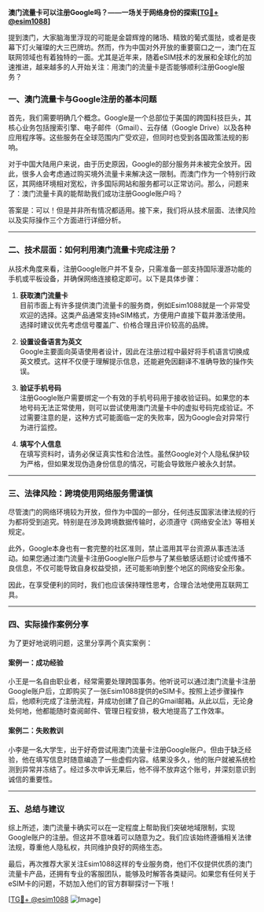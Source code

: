 **澳门流量卡可以注册Google吗？——一场关于网络身份的探索[[TG💪+ @esim1088](https://t.me/s/esim1088)]**

提到澳门，大家脑海里浮现的可能是金碧辉煌的赌场、精致的葡式蛋挞，或者是夜幕下灯火璀璨的大三巴牌坊。然而，作为中国对外开放的重要窗口之一，澳门在互联网领域也有着独特的一面。尤其是近年来，随着eSIM技术的发展和全球化的加速推进，越来越多的人开始关注：用澳门的流量卡是否能够顺利注册Google服务？

### 一、澳门流量卡与Google注册的基本问题

首先，我们需要明确几个概念。Google是一个总部位于美国的跨国科技巨头，其核心业务包括搜索引擎、电子邮件（Gmail）、云存储（Google Drive）以及各种应用程序等。这些服务在全球范围内广受欢迎，但同时也受到各国政策法规的影响。

对于中国大陆用户来说，由于历史原因，Google的部分服务并未被完全放开。因此，很多人会考虑通过购买境外流量卡来解决这一限制。而澳门作为一个特别行政区，其网络环境相对宽松，许多国际网站和服务都可以正常访问。那么，问题来了：澳门流量卡真的能帮助我们成功注册Google账户吗？

答案是：可以！但是并非所有情况都适用。接下来，我们将从技术层面、法律风险以及实际操作三个方面进行详细分析。

---

### 二、技术层面：如何利用澳门流量卡完成注册？

从技术角度来看，注册Google账户并不复杂，只需准备一部支持国际漫游功能的手机或平板设备，并确保网络连接稳定即可。以下是具体步骤：

1. **获取澳门流量卡**  
   目前市面上有许多提供澳门流量卡的服务商，例如Esim1088就是一个非常受欢迎的选择。这类产品通常支持eSIM格式，方便用户直接下载并激活使用。选择时建议优先考虑信号覆盖广、价格合理且评价较高的品牌。

2. **设置设备语言为英文**  
   Google主要面向英语使用者设计，因此在注册过程中最好将手机语言切换成英文模式。这样不仅便于理解提示信息，还能避免因翻译不准确导致的操作失误。

3. **验证手机号码**  
   注册Google账户需要绑定一个有效的手机号码用于接收验证码。如果您的本地号码无法正常使用，则可以尝试使用澳门流量卡中的虚拟号码完成验证。不过需要注意的是，这种方式可能面临一定的失败率，因为Google会对异常行为进行监控。

4. **填写个人信息**  
   在填写资料时，请务必保证真实性和合法性。虽然Google对个人隐私保护较为严格，但如果发现伪造身份信息的情况，可能会导致账户被永久封禁。

---

### 三、法律风险：跨境使用网络服务需谨慎

尽管澳门的网络环境较为开放，但作为中国的一部分，任何违反国家法律法规的行为都将受到追究。特别是在涉及跨境数据传输时，必须遵守《网络安全法》等相关规定。

此外，Google本身也有一套完整的社区准则，禁止滥用其平台资源从事违法活动。如果您通过澳门流量卡注册Google账户后参与了某些敏感话题讨论或传播不良信息，不仅可能导致自身权益受损，还可能影响到整个地区的网络安全形象。

因此，在享受便利的同时，我们也应该保持理性思考，合理合法地使用互联网工具。

---

### 四、实际操作案例分享

为了更好地说明问题，这里分享两个真实案例：

#### 案例一：成功经验
小王是一名自由职业者，经常需要处理跨国事务。他听说可以通过澳门流量卡注册Google账户后，立即购买了一张Esim1088提供的eSIM卡。按照上述步骤操作后，他顺利完成了注册流程，并成功创建了自己的Gmail邮箱。从此以后，无论身处何地，他都能随时查阅邮件、管理日程安排，极大地提高了工作效率。

#### 案例二：失败教训
小李是一名大学生，出于好奇尝试用澳门流量卡注册Google账户。但由于缺乏经验，他在填写信息时随意编造了一些虚假内容。结果没多久，他的账户就被系统检测到异常并冻结了。经过多次申诉无果后，他不得不放弃这个账号，并深刻意识到诚信的重要性。

---

### 五、总结与建议

综上所述，澳门流量卡确实可以在一定程度上帮助我们突破地域限制，实现Google账户的注册。但这并不意味着可以随意为之。我们应该始终遵循相关法律法规，尊重他人隐私权，共同维护良好的网络生态。

最后，再次推荐大家关注Esim1088这样的专业服务商，他们不仅提供优质的澳门流量卡产品，还拥有专业的客服团队，能够及时解答各类疑问。如果您有任何关于eSIM卡的问题，不妨加入他们的官方群聊探讨一下哦！

[[TG💪+ @esim1088](https://t.me/s/esim1088) ![Image](https://i.postimg.cc/4NQfJmqS/Snipaste-2025-05-13-00-14-12.png)]